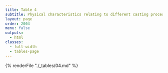 ```yaml
---
title: Table 4
subtitle: Physical characteristics relating to different casting processes observable on a bronze sculpture
layout: page
order: 2004
menu: false
outputs:
  - html
classes: 
  - full-width 
  - tables-page
---
```


{% renderFile "./_tables/04.md" %}